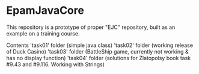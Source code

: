 # EpamJavaCore
This repository is a prototype of proper "EJC" repository, built as an example on a training course.

Contents
'task01' folder (simple java class)
'task02' folder (working release of Duck Casino)
'task03' folder (BattleShip game, currently not working & has no display function)
'task04' folder (solutions for Zlatopolsy book task #9.43 and #9.116. Working with Strings)
